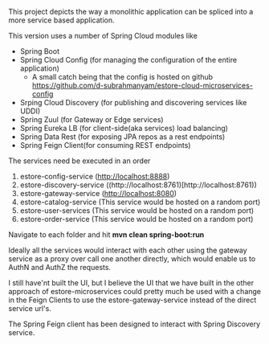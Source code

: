 This project depicts the way a monolithic application can be spliced into a more service based application.

This version uses a number of Spring Cloud modules like 
   - Spring Boot 
   - Spring Cloud Config (for managing the configuration of the entire application)
      - A small catch being that the config is hosted on github https://github.com/d-subrahmanyam/estore-cloud-microservices-config
   - Srping Cloud Discovery (for publishing and discovering services like UDDI)
   - Spring Zuul (for Gateway or Edge services)
   - Spring Eureka LB (for client-side(aka services) load balancing)
   - Spring Data Rest (for exposing JPA repos as a rest endpoints)
   - Spring Feign Client(for consuming REST endpoints) 

The services need be executed in an order

1. estore-config-service ([http://localhost:8888](http://localhost:8888))
2. estore-discovery-service ((http://localhost:8761)[http://localhost:8761))
3. estore-gateway-service ([http://localhost:8080](http://localhost:8080))
4. estore-catalog-service (This service would be hosted on a random port)
5. estore-user-services (This service would be hosted on a random port)
6. estore-order-service (This service would be hosted on a random port)

Navigate to each folder and hit **mvn clean spring-boot:run** 

Ideally all the services would interact with each other using the gateway service as a proxy over call one another directly, which would enable us to AuthN and AuthZ the requests.

I still have'nt built the UI, but I believe the UI that we have built in the other approach of estore-microservices could pretty much be used with a change in the Feign Clients to use the estore-gateway-service instead of the direct service url's. 

The Spring Feign client has been designed to interact with Spring Discovery service. 
